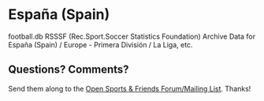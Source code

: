 # España (Spain)

football.db RSSSF (Rec.Sport.Soccer Statistics Foundation) Archive Data for
España (Spain) / Europe - Primera División / La Liga, etc.


## Questions? Comments?

Send them along to the
[Open Sports & Friends Forum/Mailing List](http://groups.google.com/group/opensport).
Thanks!

